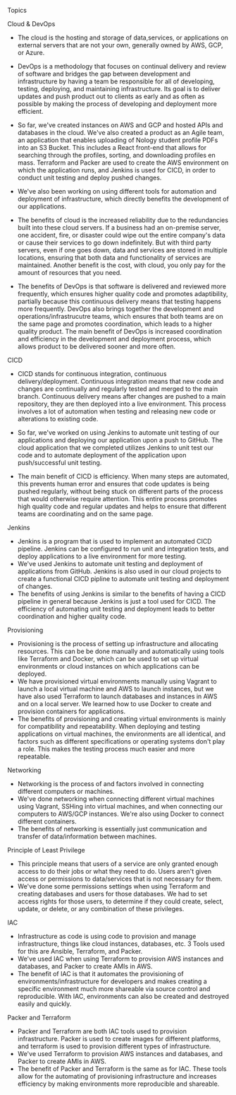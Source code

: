 Topics

Cloud & DevOps
  - The cloud is the hosting and storage of data,services, or applications on external servers that are not your own, generally owned by AWS, GCP, or Azure.
  - DevOps is a methodology that focuses on continual delivery and review of software and bridges the gap between development and infrastructure by having a team be       responsible for all of developing, testing, deploying, and maintaining infrastructure. Its goal is to deliver updates and push product out to clients as early and     as often as possible by making the process of developing and deployment more efficient.
  
  - So far, we've created instances on AWS and GCP and hosted APIs and databases in the cloud. We've also created a product as an Agile team, an application that           enables uploading of Nology student profile PDFs into an S3 Bucket. This includes a React front-end that allows for searching through the profiles, sorting, and       downloading profiles en mass. Terraform and Packer are used to create the AWS environment on which the application runs, and Jenkins is used for CICD, in order to     conduct unit testing and deploy pushed changes.
  - We've also been working on using different tools for automation and deployment of infrastructure, which directly benefits the development of our applications.
  
  - The benefits of cloud is the increased reliability due to the redundancies built into these cloud servers. If a business had an on-premise server, one accident,       fire, or disaster could wipe out the entire company's data or cause their services to go down indefinitely. But with third party servers, even if one goes             down, data and services are stored in multiple locations, ensuring that both data and functionality of services are maintained. Another benefit is the                 cost, with cloud, you only pay for the amount of resources that you need.
  - The benefits of DevOps is that software is delivered and reviewed more frequently, which ensures higher quality code and promotes adaptibility, partially               because this continuous delivery means that testing happens more frequently. DevOps also brings together the development and operations/infrastrucutre teams,           which ensures that both teams are on the same page and promotes coordination, which leads to a higher quality product. The main benefit of DevOps is increased         coordination and efficiency in the development and deployment process, which allows product to be delivered sooner and more often.
    
CICD
  - CICD stands for continuous integration, continuous delivery/deployment. Continuous integration means that new code and changes are continually and regularly tested     and merged to the main branch. Continuous delivery means after changes are pushed to a main repository, they are then deployed into a live environment. This           process involves a lot of automation when testing and releasing new code or alterations to existing code.
  
  - So far, we've worked on using Jenkins to automate unit testing of our applications and deploying our application upon a push to GitHub. The cloud application that     we completed utilizes Jenkins to unit test our code and to automate deployment of the application upon push/successful unit testing.
  
  - The main benefit of CICD is efficiency. When many steps are automated, this prevents human error and ensures that code updates is being pushed regularly, without       being stuck on different parts of the process that would otherwise require attention. This entire process promotes high quality code and regular updates and helps     to ensure that different teams are coordinating and on the same page.

Jenkins
  - Jenkins is a program that is used to implement an automated CICD pipeline. Jenkins can be configured to run unit and integration tests, and deploy applications         to a live environment for more testing.
  - We've used Jenkins to automate unit testing and deployment of applications from GitHub. Jenkins is also used in our cloud projects to create a functional CICD         pipline to automate unit testing and deployment of changes.
  - The benefits of using Jenkins is similar to the benefits of having a CICD pipeline in general because Jenkins is just a tool used for CICD. The efficiency of           automating unit testing and deployment leads to better coordination and higher quality code.  
  
Provisioning
  - Provisioning is the process of setting up infrastructure and allocating resources. This can be be done manually and automatically using tools like Terraform and       Docker, which can be used to set up virtual environments or cloud instances on which applications can be deployed.
  - We have provisioned virtual environments manually using Vagrant to launch a local virtual machine and AWS to launch instances, but we have also used Terraform to       launch databases and instances in AWS and on a local server. We learned how to use Docker to create and provision containers for applications.
  - The benefits of provisioning and creating virtual environments is mainly for compatibility and repeatability. When deploying and testing applications on virtual       machines, the environments are all identical, and factors such as different specifications or operating systems don't play a role. This makes the testing process       much easier and more repeatable.
  
Networking
  - Networking is the process of and factors involved in connecting different computers or machines.
  - We've done networking when connecting different virtual machines using Vagrant, SSHing into virtual machines, and when connecting our computers to AWS/GCP             instances. We're also using Docker to connect different containers.
  - The benefits of networking is essentially just communication and transfer of data/information between machines.

Principle of Least Privilege
  - This principle means that users of a service are only granted enough access to do their jobs or what they need to do. Users aren't given access or permissions to       data/services that is not necessary for them.
  - We've done some permissions settings when using Terraform and creating databases and users for those databases. We had to set access rights for those users, to         determine if they could create, select, update, or delete, or any combination of these privileges.

IAC
  - Infrastructure as code is using code to provision and manage infrastructure, things like cloud instances, databases, etc. 3 Tools used for this are Ansible,           Terraform, and Packer.
  - We've used IAC when using Terraform to provision AWS instances and databases, and Packer to create AMIs in AWS.
  - The benefit of IAC is that it automates the provisioning of environments/infrastructure for developers and makes creating a specific environment much more             shareable via source control and reproducible. With IAC, environments can also be created and destroyed easily and quickly.

Packer and Terraform
  - Packer and Terraform are both IAC tools used to provision infrastructure. Packer is used to create images for different platforms, and terraform is used to             provision different types of infrastructure.
  - We've used Terraform to provision AWS instances and databases, and Packer to create AMIs in AWS.
  - The benefit of Packer and Terraform is the same as for IAC. These tools allow for the automating of provisioning infrastructure and increases efficiency by making     environments more reproducible and shareable.
